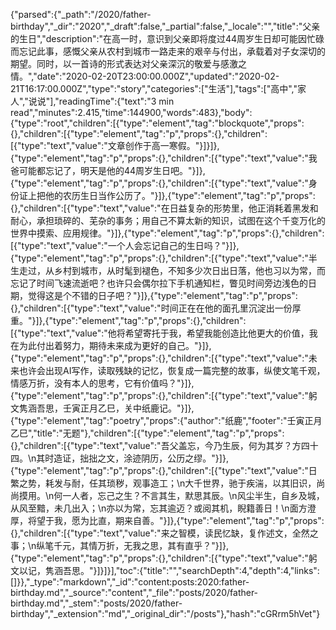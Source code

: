 {"parsed":{"_path":"/2020/father-birthday","_dir":"2020","_draft":false,"_partial":false,"_locale":"","title":"父亲的生日","description":"在高一时，意识到父亲即将度过44周岁生日却可能因忙碌而忘记此事，感慨父亲从农村到城市一路走来的艰辛与付出，承载着对子女深切的期望。同时，以一首诗的形式表达对父亲深沉的敬爱与感激之情。","date":"2020-02-20T23:00:00.000Z","updated":"2020-02-21T16:17:00.000Z","type":"story","categories":["生活"],"tags":["高中","家人","说说"],"readingTime":{"text":"3 min read","minutes":2.415,"time":144900,"words":483},"body":{"type":"root","children":[{"type":"element","tag":"blockquote","props":{},"children":[{"type":"element","tag":"p","props":{},"children":[{"type":"text","value":"文章创作于高一寒假。"}]}]},{"type":"element","tag":"p","props":{},"children":[{"type":"text","value":"我爸可能都忘记了，明天是他的44周岁生日吧。"}]},{"type":"element","tag":"p","props":{},"children":[{"type":"text","value":"身份证上把他的农历生日当作公历了。"}]},{"type":"element","tag":"p","props":{},"children":[{"type":"text","value":"在日益复杂的形势里，他正消耗着黑发和耐心，承担琐碎的、芜杂的事务；用自己不算太新的知识，试图在这个千变万化的世界中摸索、应用规律。"}]},{"type":"element","tag":"p","props":{},"children":[{"type":"text","value":"一个人会忘记自己的生日吗？"}]},{"type":"element","tag":"p","props":{},"children":[{"type":"text","value":"半生走过，从乡村到城市，从时髦到褪色，不知多少次日出日落，他也习以为常，而忘记了时间飞速流逝吧？也许只会偶尔拉下手机通知栏，瞥见时间旁边浅色的日期，觉得这是个不错的日子吧？"}]},{"type":"element","tag":"p","props":{},"children":[{"type":"text","value":"时间正在在他的面孔里沉淀出一份厚重。"}]},{"type":"element","tag":"p","props":{},"children":[{"type":"text","value":"他将希望寄托于我，希望我能创造比他更大的价值，我在为此付出着努力，期待未来成为更好的自己。"}]},{"type":"element","tag":"p","props":{},"children":[{"type":"text","value":"未来也许会出现AI写作，读取残缺的记忆，恢复成一篇完整的故事，纵使文笔千观，情感万折，没有本人的思考，它有价值吗？"}]},{"type":"element","tag":"p","props":{},"children":[{"type":"text","value":"躬文隽涵吾思，壬寅正月乙巳，关中纸鹿记。"}]},{"type":"element","tag":"poetry","props":{"author":"纸鹿","footer":"壬寅正月乙巳","title":"无题"},"children":[{"type":"element","tag":"p","props":{},"children":[{"type":"text","value":"吾父盖忘，今乃生辰，何为其岁？方四十四。\n其时造证，拙拙之文，涂迹阴历，公历之缪。"}]},{"type":"element","tag":"p","props":{},"children":[{"type":"text","value":"日繁之势，耗发与耐，任其琐秽，观事造工；\n大千世界，驰于疾湍，以其旧识，尚尚摸用。\n何一人者，忘己之生？不言其生，默思其辰。\n风尘半生，自乡及城，从风至黯，未几出入；\n亦以为常，忘其逾迈？或阅其机，睨籍善日！\n面方澄厚，将望于我，愿为比直，期来自善。"}]},{"type":"element","tag":"p","props":{},"children":[{"type":"text","value":"来之智模，读民忆缺，复作述文，全然之事；\n纵笔千元，其情万折，无我之思，其有直乎？"}]},{"type":"element","tag":"p","props":{},"children":[{"type":"text","value":"躬文以记，隽涵吾思。"}]}]}],"toc":{"title":"","searchDepth":4,"depth":4,"links":[]}},"_type":"markdown","_id":"content:posts:2020:father-birthday.md","_source":"content","_file":"posts/2020/father-birthday.md","_stem":"posts/2020/father-birthday","_extension":"md","_original_dir":"/posts"},"hash":"cGRrm5hVet"}